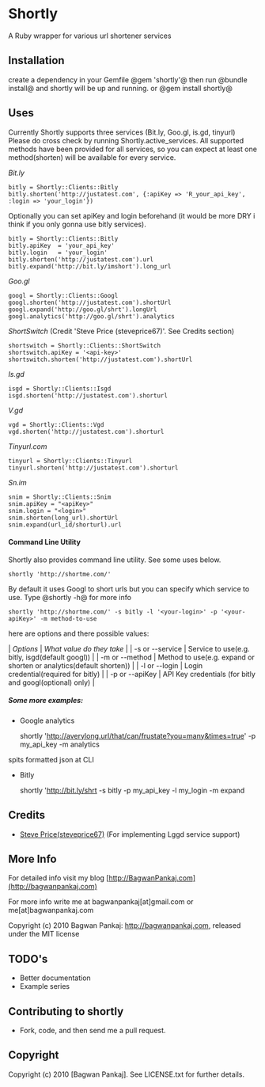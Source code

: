 # Shortly

A Ruby wrapper for various url shortener services

## Installation

create a dependency in your Gemfile
@gem 'shortly'@  then run
@bundle install@
and shortly will be up and running. or @gem install shortly@

## Uses

Currently Shortly supports three services (Bit.ly, Goo.gl, is.gd, tinyurl) Please do cross check by running Shortly.active_services. All supported methods have been provided for all services, so you can expect at least one method(shorten) will be available for every service.

*Bit.ly*

    bitly = Shortly::Clients::Bitly
    bitly.shorten('http://justatest.com', {:apiKey => 'R_your_api_key', :login => 'your_login'})

Optionally you can set apiKey and login beforehand (it would be more DRY i think if you only gonna use bitly services).

    bitly = Shortly::Clients::Bitly
    bitly.apiKey  = 'your_api_key'
    bitly.login   = 'your_login'
    bitly.shorten('http://justatest.com').url
    bitly.expand('http://bit.ly/imshort').long_url

*Goo.gl*

    googl = Shortly::Clients::Googl
    googl.shorten('http://justatest.com').shortUrl
    googl.expand('http://goo.gl/shrt').longUrl
    googl.analytics('http://goo.gl/shrt').analytics

*ShortSwitch* (Credit 'Steve Price (steveprice67)'. See Credits section)

    shortswitch = Shortly::Clients::ShortSwitch
    shortswitch.apiKey = '<api-key>'
    shortswitch.shorten('http://justatest.com').shortUrl

*Is.gd*

    isgd = Shortly::Clients::Isgd
    isgd.shorten('http://justatest.com').shorturl

*V.gd*

    vgd = Shortly::Clients::Vgd
    vgd.shorten('http://justatest.com').shorturl

*Tinyurl.com*

    tinyurl = Shortly::Clients::Tinyurl
    tinyurl.shorten('http://justatest.com').shorturl

*Sn.im*

    snim = Shortly::Clients::Snim
    snim.apiKey = "<apiKey>"
    snim.login = "<login>"
    snim.shorten(long_url).shortUrl
    snim.expand(url_id/shorturl).url

#### Command Line Utility

Shortly also provides command line utility. See some uses below.

    shortly 'http://shortme.com/'

By default it uses Googl to short urls but you can specify which service to use. Type @shortly -h@ for more info

    shortly 'http://shortme.com/' -s bitly -l '<your-login>' -p '<your-apiKey>' -m method-to-use

here are options and there possible values:

| *Options* | *What value do they take* |
| -s or --service | Service to use(e.g. bitly, isgd(default googl)) |
| -m or --method | Method to use(e.g. expand or shorten or analytics(default shorten)) |
| -l or --login | Login credential(required for bitly) |
| -p or --apiKey | API Key credentials (for bitly and googl(optional) only) |

##### Some more examples:

* Google analytics

    shortly 'http://averylong.url/that/can/frustate?you=many&times=true' -p my_api_key -m analytics

spits formatted json at CLI

* Bitly

    shortly 'http://bit.ly/shrt -s bitly -p my_api_key -l my_login -m expand

## Credits

* [Steve Price(steveprice67)](https://github.com/steveprice67) (For implementing Lggd service support)

## More Info

For detailed info visit my blog [http://BagwanPankaj.com](http://bagwanpankaj.com)

For more info write me at bagwanpankaj[at]gmail.com or me[at]bagwanpankaj.com

Copyright (c) 2010 Bagwan Pankaj: http://bagwanpankaj.com, released under the MIT license

## TODO's

* Better documentation
* Example series

## Contributing to shortly
 
* Fork, code, and then send me a pull request.

## Copyright

Copyright (c) 2010 [Bagwan Pankaj]. See LICENSE.txt for further details.